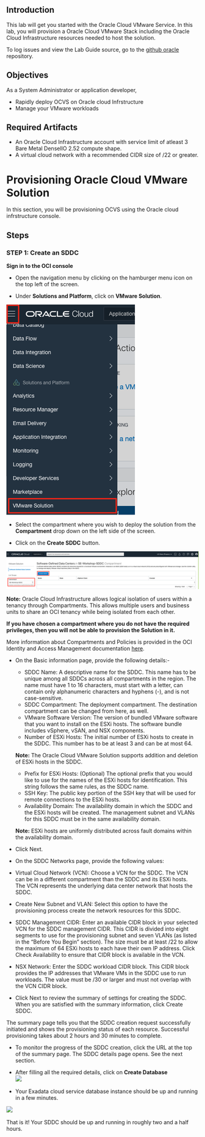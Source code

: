## Introduction

This lab will get you started with the Oracle Cloud VMware Service. In this lab, you will provision a Oracle Cloud VMware Stack including the Oracle Cloud Infrastructure resources needed to host the solution.

To log issues and view the Lab Guide source, go to the [github oracle](https://github.com/oracle/learning-library/issues/new) repository.

## Objectives

As a System Administrator or application developer,

- Rapidly deploy OCVS on Oracle cloud Infrstructure 
- Manage your VMware workloads

## Required Artifacts

- An Oracle Cloud Infrastructure account with service limit of atleast 3 Bare Metal DenselIO 2.52 compute shape.
- A virtual cloud network with a recommended CIDR size of /22 or greater.


# Provisioning Oracle Cloud VMware Solution

In this section, you will be provisioning OCVS using the Oracle cloud infrstructure console.

## Steps

### STEP 1: Create an SDDC

**Sign in to the OCI console**

-  Open the navigation menu by clicking on the hamburger menu icon on the top left of the screen.

-  Under **Solutions and Platform**, click on **VMware Solution**.

![](./images/Lab100/100_1.png " ")

- Select the compartment where you wish to deploy the solution from the **Compartment** drop down on the left side of the screen.

- Click on the **Create SDDC** button.

![](./images/Lab100/100_2.png " ")

**Note:** Oracle Cloud Infrastructure allows logical isolation of users within a tenancy through Compartments. This allows multiple users and business units to share an OCI tenancy while being isolated from each other.

**If you have chosen a compartment where you do not have the required privileges, then you will not be able to provision the Solution in it.**

More information about Compartments and Policies is provided in the OCI Identity and Access Management documentation [here](https://docs.cloud.oracle.com/iaas/Content/Identity/Tasks/managingcompartments.htm?tocpath=Services%7CIAM%7C_____13).

-  On the Basic information page, provide the following details:-
    - SDDC Name: A descriptive name for the SDDC. This name has to be unique among all SDDCs across all compartments in the region. The name must have 1 to 16 characters, must start with a letter, can contain only alphanumeric characters and hyphens (-), and is not case-sensitive.
    - SDDC Compartment: The deployment compartment. The destination compartment can be changed from here, as well.
    - VMware Software Version: The version of bundled VMware software that you want to install on the ESXi hosts. The software bundle includes vSphere, vSAN, and NSX components. 
    - Number of ESXi Hosts: The initial number of ESXi hosts to create in the SDDC. This number has to be at least 3 and can be at most 64. 
    
    **Note:** The Oracle Cloud VMware Solution supports addition and deletion of ESXi hosts in the SDDC. 
    
    - Prefix for ESXi Hosts: (Optional) The optional prefix that you would like to use for the names of the ESXi hosts for identification. This string follows the same rules, as the SDDC name.
    - SSH Key: The public key portion of the SSH key that will be used for remote connections to the ESXi hosts. 
    - Availability Domain: The availability domain in which the SDDC and the ESXi hosts will be created. The management subnet and VLANs for this SDDC must be in the same availability domain. 
    
    **Note:** ESXi hosts are uniformly distributed across fault domains within the availability domain. 

- Click Next.

-	On the SDDC Networks page, provide the following values: 
- Virtual Cloud Network (VCN): Choose a VCN for the SDDC. The VCN can be in a different compartment than the SDDC and its ESXi hosts. The VCN represents the underlying data center network that hosts the SDDC.
-	Create New Subnet and VLAN: Select this option to have the provisioning process create the network resources for this SDDC. 


-	SDDC Management CIDR: Enter an available CIDR block in your selected VCN for the SDDC management CIDR. This CIDR is divided into eight segments to use for the provisioning subnet and seven VLANs (as listed in the “Before You Begin” section). The size must be at least /22 to allow the maximum of 64 ESXi hosts to each have their own IP address. Click Check Availability to ensure that CIDR block is available in the VCN. 
-	NSX Network: Enter the SDDC workload CIDR block. This CIDR block provides the IP addresses that VMware VMs in the SDDC use to run workloads. The value must be /30 or larger and must not overlap with the VCN CIDR block.

-	Click Next to review the summary of settings for creating the SDDC. When you are satisfied with the summary information, click Create SDDC.

The summary page tells you that the SDDC creation request successfully initiated and shows the provisioning status of each resource. Successful provisioning takes about 2 hours and 30 minutes to complete. 

-	To monitor the progress of the SDDC creation, click the URL at the top of the summary page. The SDDC details page opens. See the next section.


- After filling all the required details, click on **Create Database**  
![](./images/Infra/provision_db/oci_create_db.png " ")

- Your Exadata cloud service database instance should be up and running in a few minutes.

![](./images/Infra/provision_db/oci_db_provisioning.png " ")


That is it! Your SDDC should be up and running in roughly two and a half hours.

